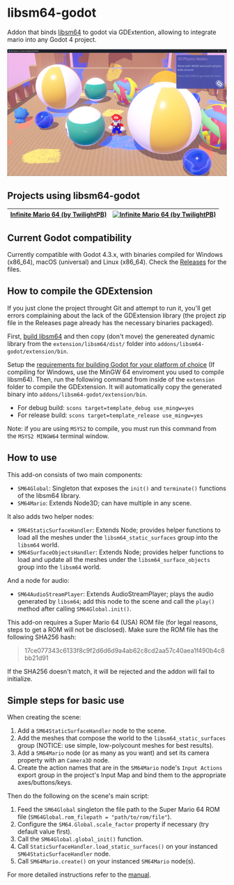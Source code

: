 # libsm64-godot

Addon that binds [libsm64](https://github.com/libsm64/libsm64) to godot via GDExtention, allowing to integrate mario into any Godot 4 project.

![SM64 Mario in GDQuest demo](docs/sm64-mario-gdquest-demo.png)

## Projects using libsm64-godot

| [Infinite Mario 64 (by TwilightPB)](https://twilightpb.itch.io/infinite-mario-64) | [![Infinite Mario 64 (by TwilightPB)](https://img.itch.zone/aW1hZ2UvMjU1NjA1Ni8xNTIxMDcwOC5naWY=/original/XL2MU5.gif)](https://twilightpb.itch.io/infinite-mario-64) |
|-------------------------------------------------------------------|------------------------------------------------------------------------------------------------------------------------------------------------------|

## Current Godot compatibility

Currently compatible with Godot 4.3.x, with binaries compiled for Windows (x86_64), macOS (universal) and Linux (x86_64). Check the [Releases](https://github.com/Brawmario/libsm64-godot/releases) for the files.

## How to compile the GDExtension

If you just clone the project throught Git and attempt to run it, you'll get errors complaining about the lack of the GDExtension library (the project zip file in the Releases page already has the necessary binaries packaged).

First, [build libsm64](https://github.com/libsm64/libsm64?tab=readme-ov-file#building-on-windows) and then copy (don't move) the genereated dynamic library from the `extension/libsm64/dist/` folder into `addons/libsm64-godot/extension/bin`.

Setup the [requirements for building Godot for your platform of choice](https://docs.godotengine.org/en/stable/contributing/development/compiling/index.html#toc-devel-compiling) (If compiling for Windows, use the MinGW 64 enviroment you used to compile libsm64). Then, run the following command from inside of the `extension` folder to compile the GDExtension. It will automatically copy the generated binary into `addons/libsm64-godot/extension/bin`.

- For debug build: `scons target=template_debug use_mingw=yes`
- For release build: `scons target=template_release use_mingw=yes`

Note: if you are using `MSYS2` to compile, you must run this command from the `MSYS2 MINGW64` terminal window.

## How to use

This add-on consists of two main components:

- `SM64Global`: Singleton that exposes the `init()` and `terminate()` functions of the libsm64 library.
- `SM64Mario`: Extends Node3D; can have multiple in any scene.

It also adds two helper nodes:

- `SM64StaticSurfaceHandler`: Extends Node; provides helper functions to load all the meshes under the `libsm64_static_surfaces` group into the `libsm64` world.
- `SM64SurfaceObjectsHandler`: Extends Node; provides helper functions to load and update all the meshes under the `libsm64_surface_objects` group into the `libsm64` world.

And a node for audio:

- `SM64AudioStreamPlayer`: Extends AudioStreamPlayer; plays the audio generated by `libsm64`; add this node to the scene and call the `play()` method after calling `SM64Global.init()`.

This add-on requires a Super Mario 64 (USA) ROM file (for legal reasons, steps to get a ROM will not be disclosed). Make sure the ROM file has the following SHA256 hash:

>17ce077343c6133f8c9f2d6d6d9a4ab62c8cd2aa57c40aea1f490b4c8bb21d91

If the SHA256 doesn't match, it will be rejected and the addon will fail to initialize.

## Simple steps for basic use

When creating the scene:

1. Add a `SM64StaticSurfaceHandler` node to the scene.
2. Add the meshes that compose the world to the `libsm64_static_surfaces` group (NOTICE: use simple, low-polycount meshes for best results).
3. Add a `SM64Mario` node (or as many as you want) and set its camera property with an `Camera3D` node.
4. Create the action names that are in the `SM64Mario` node's `Input Actions` export group in the project's Input Map and bind them to the appropriate axes/buttons/keys.

Then do the following on the scene's main script:

1. Feed the `SM64Global` singleton the file path to the Super Mario 64 ROM file (`SM64Global.rom_filepath = "path/to/rom/file"`).
2. Configure the `SM64.Global.scale_factor` property if necessary (try default value first).
3. Call the `SM64Global.global_init()` function.
4. Call `StaticSurfaceHandler.load_static_surfaces()` on your instanced `SM64StaticSurfaceHandler` node.
5. Call `SM64Mario.create()` on your instanced `SM64Mario` node(s).

For more detailed instructions refer to the [manual](docs/manual.md).
